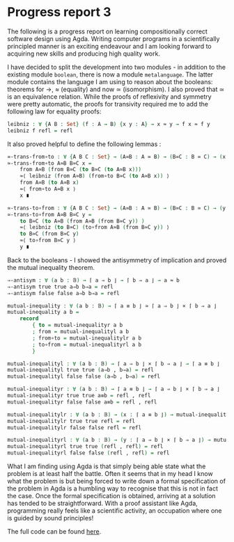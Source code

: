 # Progress report 3
The following is a progress report on learning compositionally correct software design using Agda.
Writing computer programs in a scientifically principled manner is
an exciting endeavour and I am looking forward to acquiring
new skills and producing high quality work.

I have decided to split the development into two modules - in addition to the existing module `boolean`,
there is now a module `metalanguage`. The latter module contains the language
I am using to reason about the booleans: theorems for →, ≈ (equality) and now ≃ (isomorphism).
I also proved that ≃ is an equivalence relation. 
While the proofs of reflexivity and symmetry were pretty automatic,
the proofs for transivity required me to add the following law
for equality proofs:

```agda
leibniz : ∀ {A B : Set} (f : A → B) {x y : A} → x ≈ y → f x ≈ f y
leibniz f refl = refl
```

It also proved helpful to define the following lemmas :


```agda
≃-trans-from∘to : ∀ {A B C : Set} → (A≃B : A ≃ B) → (B≃C : B ≃ C) → (x : A) → from A≃B (from B≃C (to B≃C (to A≃B x))) ≈ x
≃-trans-from∘to A≃B B≃C x = 
    from A≃B (from B≃C (to B≃C (to A≃B x)))
    ≈⟨ leibniz (from A≃B) (from∘to B≃C (to A≃B x)) ⟩
    from A≃B (to A≃B x)
    ≈⟨ from∘to A≃B x ⟩
    x ∎

≃-trans-to∘from : ∀ {A B C : Set} → (A≃B : A ≃ B) → (B≃C : B ≃ C) → (y : C) → to B≃C (to A≃B (from A≃B (from B≃C y))) ≈ y
≃-trans-to∘from A≃B B≃C y =
    to B≃C (to A≃B (from A≃B (from B≃C y)) )
    ≈⟨ leibniz (to B≃C) (to∘from A≃B (from B≃C y)) ⟩
    to B≃C (from B≃C y)
    ≈⟨ to∘from B≃C y ⟩
    y ∎
```

Back to the booleans - I showed the antisymmetry of implication and
proved the mutual inequality theorem.
```agda
⇒-antisym : ∀ (a b : 𝔹) → ⌈ a ⇒ b ⌋ → ⌈ b ⇒ a ⌋ → a ≈ b
⇒-antisym true true a⇒b b⇒a = refl
⇒-antisym false false a⇒b b⇒a = refl

mutual-inequality : ∀ (a b : 𝔹) → ⌈ a ≡ b ⌋ ≃ ⌈ a ⇒ b ⌋ × ⌈ b ⇒ a ⌋
mutual-inequality a b =
    record
        { to = mutual-inequalityr a b
        ; from = mutual-inequalityl a b
        ; from∘to = mutual-inequalitylr a b
        ; to∘from = mutual-inequalityrl a b
        }

mutual-inequalityl : ∀ (a b : 𝔹) → ⌈ a ⇒ b ⌋ × ⌈ b ⇒ a ⌋ → ⌈ a ≡ b ⌋
mutual-inequalityl true true (a⇒b , b⇒a) = refl
mutual-inequalityl false false (a⇒b , b⇒a) = refl

mutual-inequalityr : ∀ (a b : 𝔹) → ⌈ a ≡ b ⌋ → ⌈ a ⇒ b ⌋ × ⌈ b ⇒ a ⌋
mutual-inequalityr true true a≡b = refl , refl
mutual-inequalityr false false a≡b = refl , refl

mutual-inequalitylr : ∀ (a b : 𝔹) → (x : ⌈ a ≡ b ⌋) → mutual-inequalityl a b (mutual-inequalityr a b x) ≈ x
mutual-inequalitylr true true refl = refl
mutual-inequalitylr false false refl = refl

mutual-inequalityrl : ∀ (a b : 𝔹) → (y : ⌈ a ⇒ b ⌋ × ⌈ b ⇒ a ⌋) → mutual-inequalityr a b (mutual-inequalityl a b y) ≈ y
mutual-inequalityrl true true (refl , refl) = refl
mutual-inequalityrl false false (refl , refl) = refl
```

What I am finding using Agda is that simply being able state what the problem is at least half the battle.
Often it seems that in my head I know what the problem is but being forced to write down a formal
specification of the problem in Agda is a humbling way to recognise that this is not in fact the case.
Once the formal specification is obtained, arriving at a solution has tended to be straightforward.
With a proof assistant like Agda, programming really feels like a scientific activity,
an occupation where one is guided by sound principles!

The full code can be found [here](https://github.com/eeoam/programming-methodology).


